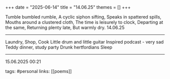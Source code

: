 +++
date = "2025-06-14"
title = "14.06.25"
themes = []
+++

Tumble bumbled rumble,
A cyclic siphon sifting,
Speaks in spattered spills,
Mouths around a clustered cloth,
The time is leisurely to clock,
Departing at the same,
Returning plenty late,
But warmly dry.
14.06.25

---

Laundry, Shop, Cook
Little drum and little guitar
Inspired podcast - very sad
Teddy dinner, study party
Drunk hertfordians
Sleep

---

15.06.2025 00:21

tags: #personal
links: [[poems]]
